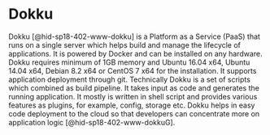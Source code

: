 Dokku
=====

Dokku [@hid-sp18-402-www-dokku] is a Platform as a Service (PaaS) that
runs on a single server which helps build and manage the lifecycle of
applications. It is powered by Docker and can be installed on any
hardware. Dokku requires minimum of 1GB memory and Ubuntu 16.04 x64,
Ubuntu 14.04 x64, Debian 8.2 x64 or CentOS 7 x64 for the installation.
It supports application deployment through git. Technically Dokku is a
set of scripts which combined as build pipeline. It takes input as code
and generates the running application. It mostly is written in shell
script and provides various features as plugins, for example, config,
storage etc. Dokku helps in easy code deployment to the cloud so that
developers can concentrate more on application
logic [@hid-sp18-402-www-dokkuG].
